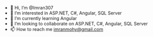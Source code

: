 - 👋 Hi, I’m @Imran307
- 👀 I’m interested in ASP.NET, C#, Angular, SQL Server
- 🌱 I’m currently learning Angular
- 💞️ I’m looking to collaborate on ASP.NET, C#, Angular, SQL Server
- 📫 How to reach me imranmohy@gmail.com

<!---
Imran307/Imran307 is a ✨ special ✨ repository because its `README.md` (this file) appears on your GitHub profile.
You can click the Preview link to take a look at your changes.
--->
